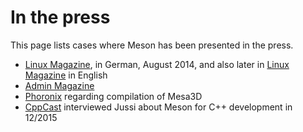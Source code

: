 # In the press

This page lists cases where Meson has been presented in the press.

* [Linux Magazine](http://www.linux-magazin.de/Ausgaben/2014/08/), in German, August 2014, and also later in [Linux Magazine](http://www.linux-magazine.com/Issues/2014/166/Meson-Build-System) in English
* [Admin Magazine](http://www.admin-magazine.com/HPC/Articles/The-Meson-Build-System)
* [Phoronix](https://www.phoronix.com/scan.php?page=news_item&px=MTc1MDc) regarding compilation of Mesa3D
* [CppCast](http://cppcast.com/2015/12/jussi-pakkanen/) interviewed Jussi about Meson for C++ development in 12/2015
